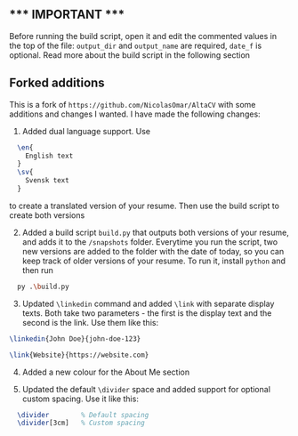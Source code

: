 ## *** IMPORTANT ***
Before running the build script, open it and edit the commented values in the top of the file: `output_dir` and `output_name` are required, `date_f` is optional. Read more about the build script in the following section

## Forked additions
This is a fork of `https://github.com/NicolasOmar/AltaCV` with some additions and changes I wanted.
I have made the following changes:

1. Added dual language support. Use 
```latex
  \en{
    English text
  }
  \sv{
    Svensk text
  }
``` 
to create a translated version of your resume. Then use the build script to create both versions

2. Added a build script `build.py` that outputs both versions of your resume, and adds it to the `/snapshots` folder. Everytime you run the script, two new versions are added to the folder with the date of today, so you can keep track of older versions of your resume.
To run it, install `python` and then run 
```bash 
  py .\build.py
```

3. Updated `\linkedin` command and added `\link` with separate display texts. Both take two parameters - the first is the display text and the second is the link. Use them like this:
```latex
\linkedin{John Doe}{john-doe-123}

\link{Website}{https://website.com}
```

4. Added a new colour for the About Me section

5. Updated the default `\divider` space and added support for optional custom spacing. Use it like this:
```latex
  \divider        % Default spacing
  \divider[3cm]   % Custom spacing
```
